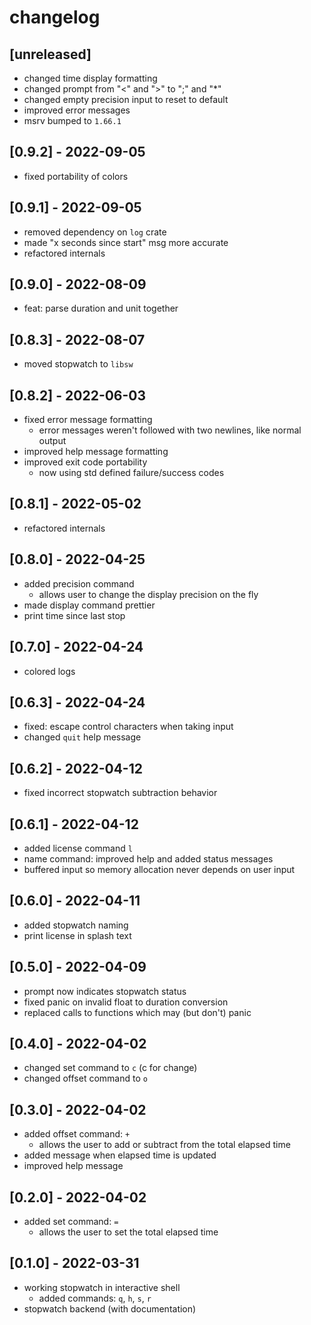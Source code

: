 # changelog

## [unreleased]
* changed time display formatting
* changed prompt from "<" and ">" to ";" and "*"
* changed empty precision input to reset to default
* improved error messages
* msrv bumped to `1.66.1`

## [0.9.2] - 2022-09-05
* fixed portability of colors

## [0.9.1] - 2022-09-05
* removed dependency on `log` crate
* made "x seconds since start" msg more accurate
* refactored internals

## [0.9.0] - 2022-08-09
* feat: parse duration and unit together

## [0.8.3] - 2022-08-07
* moved stopwatch to `libsw`

## [0.8.2] - 2022-06-03
* fixed error message formatting
  * error messages weren't followed with two newlines, like normal output
* improved help message formatting
* improved exit code portability
  * now using std defined failure/success codes

## [0.8.1] - 2022-05-02
* refactored internals

## [0.8.0] - 2022-04-25
* added precision command
  * allows user to change the display precision on the fly
* made display command prettier
* print time since last stop

## [0.7.0] - 2022-04-24
* colored logs

## [0.6.3] - 2022-04-24
* fixed: escape control characters when taking input
* changed `quit` help message

## [0.6.2] - 2022-04-12
* fixed incorrect stopwatch subtraction behavior

## [0.6.1] - 2022-04-12
* added license command `l`
* name command: improved help and added status messages
* buffered input so memory allocation never depends on user input

## [0.6.0] - 2022-04-11
* added stopwatch naming
* print license in splash text

## [0.5.0] - 2022-04-09
* prompt now indicates stopwatch status
* fixed panic on invalid float to duration conversion
* replaced calls to functions which may (but don't) panic

## [0.4.0] - 2022-04-02
* changed set command to `c` (c for change)
* changed offset command to `o`

## [0.3.0] - 2022-04-02
* added offset command: `+`
  * allows the user to add or subtract from the total elapsed time
* added message when elapsed time is updated
* improved help message

## [0.2.0] - 2022-04-02
* added set command: `=`
  * allows the user to set the total elapsed time

## [0.1.0] - 2022-03-31
* working stopwatch in interactive shell
  * added commands: `q`, `h`, `s`, `r`
* stopwatch backend (with documentation)
